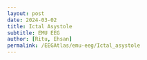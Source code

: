 ```yaml
---
layout: post
date: 2024-03-02
title: Ictal Asystole
subtitle: EMU EEG
author: [Ritu, Ehsan]
permalink: /EEGAtlas/emu-eeg/Ictal_asystole
---
```

